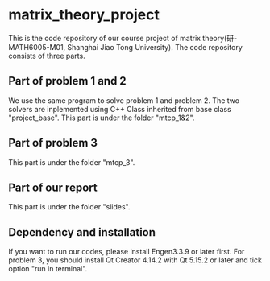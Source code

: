 # matrix_theory_project

This is the code repository of our course project of matrix theory(研-MATH6005-M01, Shanghai Jiao Tong University).
The code repository consists of three parts.

## Part of problem 1 and 2
We use the same program to solve problem 1 and problem 2.
The two solvers are inplemented using C++ Class inherited from base class "project_base".
This part is under the folder "mtcp_1&2".

## Part of problem 3
This part is under the folder "mtcp_3".

## Part of our report
This part is under the folder "slides".

## Dependency and installation
If you want to run our codes, please install Engen3.3.9 or later first.
For problem 3, you should install Qt Creator 4.14.2 with Qt 5.15.2 or later and tick option "run in terminal".
